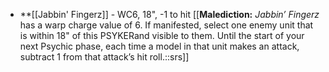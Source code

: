 - **[[Jabbin' Fingerz]] - WC6, 18", -1 to hit [[**Malediction:** _Jabbin’ Fingerz_ has a warp charge value of 6. If manifested, select one enemy unit that is within 18" of this PSYKERand visible to them. Until the start of your next Psychic phase, each time a model in that unit makes an attack, subtract 1 from that attack’s hit roll.::srs]]